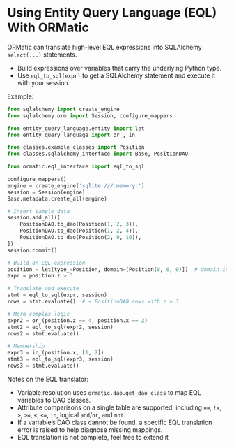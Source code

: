 # Using Entity Query Language (EQL) With ORMatic
ORMatic can translate high-level EQL expressions into SQLAlchemy `select(...)` statements.

- Build expressions over variables that carry the underlying Python type.
- Use `eql_to_sql(expr)` to get a SQLAlchemy statement and execute it with your session.

Example:
```python
from sqlalchemy import create_engine
from sqlalchemy.orm import Session, configure_mappers

from entity_query_language.entity import let
from entity_query_language import or_, in_

from classes.example_classes import Position
from classes.sqlalchemy_interface import Base, PositionDAO

from ormatic.eql_interface import eql_to_sql

configure_mappers()
engine = create_engine('sqlite:///:memory:')
session = Session(engine)
Base.metadata.create_all(engine)

# Insert sample data
session.add_all([
    PositionDAO.to_dao(Position(1, 2, 3)),
    PositionDAO.to_dao(Position(1, 2, 4)),
    PositionDAO.to_dao(Position(2, 9, 10)),
])
session.commit()

# Build an EQL expression
position = let(type_=Position, domain=[Position(0, 0, 0)])  # domain is irrelevant for translation
expr = position.z > 3

# Translate and execute
stmt = eql_to_sql(expr, session)
rows = stmt.evaluate()  # → PositionDAO rows with z > 3

# More complex logic
expr2 = or_(position.z == 4, position.x == 2)
stmt2 = eql_to_sql(expr2, session)
rows2 = stmt.evaluate()

# Membership
expr3 = in_(position.x, [1, 7])
stmt3 = eql_to_sql(expr3, session)
rows3 = stmt.evaluate()
```

Notes on the EQL translator:
- Variable resolution uses `ormatic.dao.get_dao_class` to map EQL variables to DAO classes.
- Attribute comparisons on a single table are supported, including `==`, `!=`, `>`, `>=`, `<`, `<=`, `in`, 
logical `and`/`or`, and `not`.
- If a variable’s DAO class cannot be found, a specific EQL translation error is raised to help diagnose missing mappings.
- EQL translation is not complete, feel free to extend it
